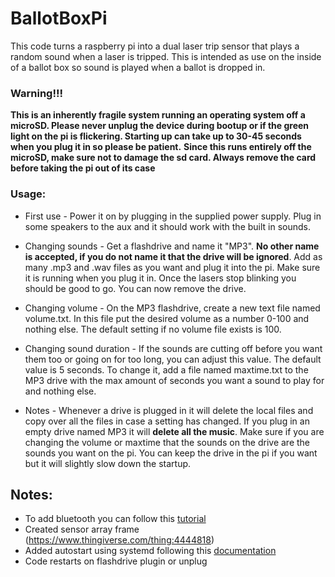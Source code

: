 # BallotBoxPi
This code turns a raspberry pi into a dual laser trip sensor that plays a random sound when a laser is tripped. This is intended as use on the inside of a ballot box so sound is played when a ballot is dropped in.

### Warning!!!
**This is an inherently fragile system running an operating system off a microSD. Please never unplug the device during bootup or if the green light on the pi is flickering. Starting up can take up to 30-45 seconds when you plug it in so please be patient.**
**Since this runs entirely off the microSD, make sure not to damage the sd card. Always remove the card before taking the pi out of its case**

### Usage:

* First use - Power it on by plugging in the supplied power supply. Plug in some speakers to the aux and it should work with the built in sounds.

* Changing sounds - Get a flashdrive and name it "MP3". **No other name is accepted, if you do not name it that the drive will be ignored**. Add as many .mp3 and .wav files as you want and plug it into the pi. Make sure it is running when you plug it in. Once the lasers stop blinking you should be good to go. You can now remove the drive.

* Changing volume - On the MP3 flashdrive, create a new text file named volume.txt. In this file put the desired volume as a number 0-100 and nothing else. The default setting if no volume file exists is 100.

* Changing sound duration - If the sounds are cutting off before you want them too or going on for too long, you can adjust this value. The default value is 5 seconds. To change it, add a file named maxtime.txt to the MP3 drive with the max amount of seconds you want a sound to play for and nothing else.

* Notes - Whenever a drive is plugged in it will delete the local files and copy over all the files in case a setting has changed. If you plug in an empty drive named MP3 it will **delete all the music**. Make sure if you are changing the volume or maxtime that the sounds on the drive are the sounds you want on the pi. You can keep the drive in the pi if you want but it will slightly slow down the startup.

## Notes:

* To add bluetooth you can follow this [tutorial](https://pimylifeup.com/raspberry-pi-bluetooth/)
* Created sensor array frame (https://www.thingiverse.com/thing:4444818)
* Added autostart using systemd following this [documentation](https://www.raspberrypi.org/documentation/linux/usage/systemd.md)
* Code restarts on flashdrive plugin or unplug
